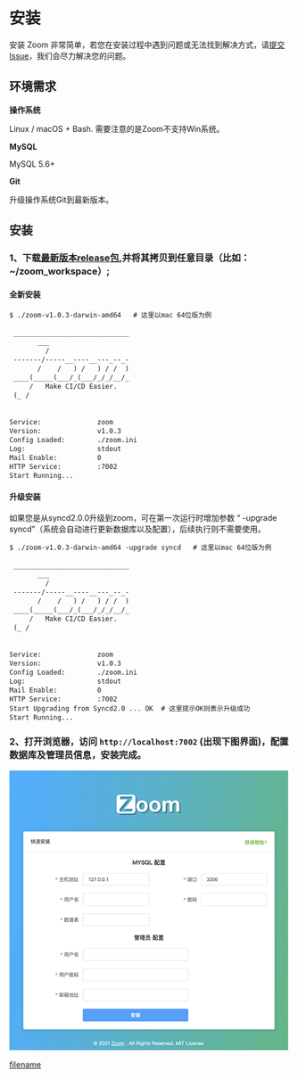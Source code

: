 # 安装

安装 Zoom 非常简单，若您在安装过程中遇到问题或无法找到解决方式，请[提交Issue](https://github.com/zoom-ci/zoom-ci/issues)，我们会尽力解决您的问题。

## 环境需求

**操作系统**

Linux / macOS + Bash. 需要注意的是Zoom不支持Win系统。

**MySQL**

MySQL 5.6+

**Git**

升级操作系统Git到最新版本。

## 安装

### 1、下载[最新版本release包](https://github.com/zoom-ci/zoom-ci/releases),并将其拷贝到任意目录（比如：~/zoom_workspace）;

#### 全新安装
```shell
$ ./zoom-v1.0.3-darwin-amd64   # 这里以mac 64位版为例 

 _____________________________
       ___                    
         /                    
 -------/-----__----__---_--_-
       /    /   ) /   ) / /  )
 ____(_____(___/_(___/_/_/__/_
     /   Make CI/CD Easier.  
 (_ /                         


Service:              zoom
Version:              v1.0.3
Config Loaded:        ./zoom.ini
Log:                  stdout
Mail Enable:          0
HTTP Service:         :7002
Start Running...
```

#### 升级安装
如果您是从syncd2.0.0升级到zoom，可在第一次运行时增加参数 “ -upgrade syncd”（系统会自动进行更新数据库以及配置），后续执行则不需要使用。
```shell
$ ./zoom-v1.0.3-darwin-amd64 -upgrade syncd   # 这里以mac 64位版为例 

 _____________________________
       ___                    
         /                    
 -------/-----__----__---_--_-
       /    /   ) /   ) / /  )
 ____(_____(___/_(___/_/_/__/_
     /   Make CI/CD Easier.  
 (_ /                         


Service:              zoom
Version:              v1.0.3
Config Loaded:        ./zoom.ini
Log:                  stdout
Mail Enable:          0
HTTP Service:         :7002
Start Upgrading from Syncd2.0 ... OK  # 这里提示OK则表示升级成功
Start Running...
```

### 2、打开浏览器，访问 `http://localhost:7002` (出现下图界面)，配置数据库及管理员信息，安装完成。
<img class="app-img-eg" src="assets/img/zoom-install.png" />


[filename](include/footer.md ':include')